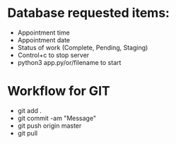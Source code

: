 # Database requested items:
- Appointment time
- Appointment date
- Status of work (Complete, Pending, Staging)
- Control+c to stop server
- python3 app.py/or/filename to start
# Workflow for GIT
- git add .
- git commit -am "Message"
- git push origin master
- git pull